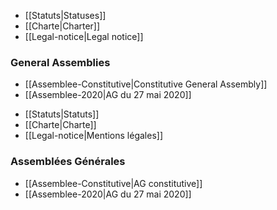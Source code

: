 <!-- LANG:EN, title="Association"-->

- [[Statuts|Statuses]]
- [[Charte|Charter]]
- [[Legal-notice|Legal notice]]

### General Assemblies

- [[Assemblee-Constitutive|Constitutive General Assembly]]
- [[Assemblee-2020|AG du 27 mai 2020]]

<!-- LANG:FR, title="Association"-->

- [[Statuts|Statuts]]
- [[Charte|Charte]]
- [[Legal-notice|Mentions légales]]

### Assemblées Générales

- [[Assemblee-Constitutive|AG constitutive]]
- [[Assemblee-2020|AG du 27 mai 2020]]